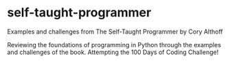 # self-taught-programmer
Examples and challenges from The Self-Taught Programmer by Cory Althoff



Reviewing the foundations of programming in Python through the examples and challenges of the book. 
Attempting the 100 Days of Coding Challenge! 
